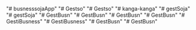 "# busnesssojaApp" 
"# Gestso" 
"# Gestso" 
"# kanga-kanga" 
"# gestSoja" 
"# gestSoja" 
"# GestBusn" 
"# GestBusn" 
"# GestBusn" 
"# GestBusn" 
"# GestiBusness" 
"# GestiBusness" 
"# GestBusn" 
"# GestBusn" 
